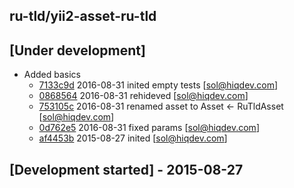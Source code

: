 ru-tld/yii2-asset-ru-tld
------------------------

## [Under development]

- Added basics
    - [7133c9d] 2016-08-31 inited empty tests [sol@hiqdev.com]
    - [0868564] 2016-08-31 rehideved [sol@hiqdev.com]
    - [753105c] 2016-08-31 renamed asset to Asset <- RuTldAsset [sol@hiqdev.com]
    - [0d762e5] 2016-08-31 fixed params [sol@hiqdev.com]
    - [af4453b] 2015-08-27 inited [sol@hiqdev.com]

## [Development started] - 2015-08-27

[7133c9d]: https://github.com//commit/7133c9d
[0868564]: https://github.com//commit/0868564
[753105c]: https://github.com//commit/753105c
[0d762e5]: https://github.com//commit/0d762e5
[af4453b]: https://github.com//commit/af4453b
